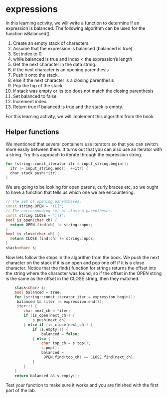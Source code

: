 # expressions
In this learning activity, we will write a function to determine if an expression is balanced.  The following algorithm can be used for the function isBalanced(). 

1. Create an empty stack of characters.
2. Assume that the expression is balanced (balanced is true).
3. Set index to 0.
4. while balanced is true and index < the expression’s length
5. Get the next character in the data string.
6. if the next character is an opening parenthesis 
7. Push it onto the stack.
8. else if the next character is a closing parenthesis 
9. Pop the top of the stack.
10. if stack was empty or its top does not match the closing parenthesis
11. Set balanced to false.
12. Increment index.
13. Return true if balanced is true and the stack is empty.

For this learning activity, we will implement this algorithm from the book.

## Helper functions
We mentioned that several containers use iterators so that you can switch more easily between them.  It turns out that you can also use an iterator with a string.  Try this approach to iterate through the expression string.

```c++
for (string::const_iterator itr = input_string.begin();
  itr != input_string.end(); ++itr) {
  char_stack.push(*itr);
}
```
We are going to be looking for open parens, curly braces etc, so we ought to have a function that tells us which one we are encountering.
```c++
// The set of opening parentheses.
const string OPEN = "([{";
// The corresponding set of closing parentheses.
const string CLOSE = ")]}";
bool is_open(char ch) {
  return OPEN.find(ch) != string::npos;
}
bool is_close(char ch) {
  return CLOSE.find(ch) != string::npos;
}
stack<char> s;
```
Now lets follow the steps in the algorithm from the book.  We push the next character on the stack if it is an open and pop one off if it is a close character.  Notice that the find() function for strings returns the offset into the string where the character was found, so if the offset in the OPEN string is the same as the offset in the CLOSE string, then they matched.
```c++
    stack<char> s;
    bool balanced = true;
    for (string::const_iterator iter = expression.begin();
     balanced && (iter != expression.end());
     iter++) {
        char next_ch = *iter;
        if (is_open(next_ch)) {
            s.push(next_ch);
        } else if (is_close(next_ch)) {
            if (s.empty()) {
                balanced = false;
            } else {
                char top_ch = s.top();
                s.pop();
                balanced = 
                 OPEN.find(top_ch) == CLOSE.find(next_ch);
            }
        }
    }
    return balanced && s.empty();
  ```
  Test your function to make sure it works and you are finished with the first part of the lab.
